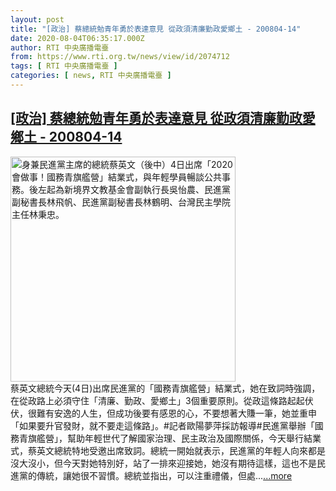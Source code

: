 ```yaml
---
layout: post
title: "[政治] 蔡總統勉青年勇於表達意見 從政須清廉勤政愛鄉土 - 200804-14"
date: 2020-08-04T06:35:17.000Z
author: RTI 中央廣播電臺
from: https://www.rti.org.tw/news/view/id/2074712
tags: [ RTI 中央廣播電臺 ]
categories: [ news, RTI 中央廣播電臺 ]
---
```

<!--1596522917000-->
[[政治] 蔡總統勉青年勇於表達意見 從政須清廉勤政愛鄉土 - 200804-14](https://www.rti.org.tw/news/view/id/2074712)
------

<div>
<img src="https://static.rti.org.tw/assets/thumbnails/2020/08/04/20200804000023M.jpg" width="360" alt="身兼民進黨主席的總統蔡英文（後中）4日出席「2020會做事！國務青旗艦營」結業式，與年輕學員暢談公共事務。後左起為新境界文教基金會副執行長吳怡農、民進黨副秘書長林飛帆、民進黨副秘書長林鶴明、台灣民主學院主任林秉忠。" title="身兼民進黨主席的總統蔡英文（後中）4日出席「2020會做事！國務青旗艦營」結業式，與年輕學員暢談公共事務。後左起為新境界文教基金會副執行長吳怡農、民進黨副秘書長林飛帆、民進黨副秘書長林鶴明、台灣民主學院主任林秉忠。"><br>蔡英文總統今天(4日)出席民進黨的「國務青旗艦營」結業式，她在致詞時強調，在從政路上必須守住「清廉、勤政、愛鄉土」3個重要原則。從政這條路起起伏伏，很難有安逸的人生，但成功後要有感恩的心，不要想著大賺一筆，她並重申「如果要升官發財，就不要走這條路」。#記者歐陽夢萍採訪報導#民進黨舉辦「國務青旗艦營」，幫助年輕世代了解國家治理、民主政治及國際關係，今天舉行結業式，蔡英文總統特地受邀出席致詞。總統一開始就表示，民進黨的年輕人向來都是沒大沒小，但今天對她特別好，站了一排來迎接她，她沒有期待這樣，這也不是民進黨的傳統，讓她很不習慣。總統並指出，可以注重禮儀，但處...<a target="_blank" href="https://www.rti.org.tw/news/view/id/2074712">...more</a>
</div>
